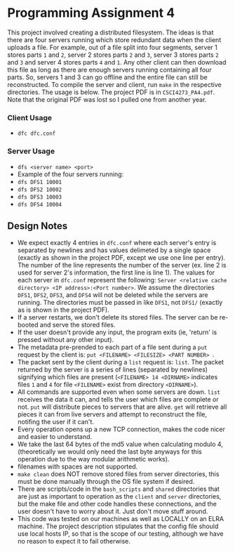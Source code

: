 # Programming Assignment 4

This project involved creating a distributed filesystem. The ideas is that there are four servers running which store redundant data when the client uploads a file. For example, out of a file split into four segments, server 1 stores parts `1` and `2`, server 2 stores parts `2` and `3`, server 3 stores parts `2` and `3` and server 4 stores parts `4` and `1`. Any other client can then download this file as long as there are enough servers running containing all four parts. So, servers 1 and 3 can go offline and the entire file can still be reconstructed. To compile the server and client, run `make` in the respective directories. The usage is below. The project PDF is in `CSCI4273_PA4.pdf`. Note that the original PDF was lost so I pulled one from another year.

### Client Usage
* `dfc dfc.conf`

### Server Usage
* `dfs <server name> <port>`
* Example of the four servers running:
* `dfs DFS1 10001`
* `dfs DFS2 10002`
* `dfs DFS3 10003`
* `dfs DFS4 10004`

## Design Notes
 * We expect exactly 4 entries in `dfc.conf` where each server's entry is separated by newlines and has values delimeted by a single space (exactly as shown in the project PDF, except we use one line per entry). The number of the line represents the number of the server (ex. line 2 is used for server 2's information, the first line is line 1). The values for each server in `dfc.conf` represent the following: `Server <relative cache directory> <IP address>:<Port number>`. We assume the directories `DFS1`, `DFS2`, `DFS3`, and `DFS4` will not be deleted while the servers are running. The directories must be passed in like `DFS1`, not `DFS1/` (exactly as is shown in the project PDF).
 * If a server restarts, we don't delete its stored files. The server can be re-booted and serve the stored files.
 * If the user doesn't provide any input, the program exits (ie, 'return' is pressed without any other input).
 * The metadata pre-prended to each part of a file sent during a `put` request by the client is: `put <FILENAME> <FILESIZE> <PART NUMBER> `.
 * The packet sent by the client during a `list` request is: `list`. The packet returned by the server is a series of lines (separated by newlines) signifying which files are present (`<FILENAME> 14 <DIRNAME>` indicates files `1` and `4` for file `<FILENAME>` exist from directory `<DIRNAME>`).
 * All commands are supported even when some servers are down. `list` receives the data it can, and tells the user which files are complete or not. `put` will distribute pieces to servers that are alive. `get` will retrieve all pieces it can from live servers and attempt to reconstruct the file, notifing the user if it can't.
 * Every operation opens up a new TCP connection, makes the code nicer and easier to understand.
 * We take the last 64 bytes of the md5 value when calculating modulo 4, (theoretically we would only need the last byte anyways for this operation due to the way modular arithmetic works).
 * filenames with spaces are not supported.
 * `make clean` does NOT remove stored files from server directories, this must be done manually through the OS file system if desired.
 * There are scripts/code in the `bash_scripts` and `shared` directories that are just as important to operation as the `client` and `server` directories, but the make file and other code handles these connections, and the user doesn't have to worry about it. Just don't move stuff around.
 * This code was tested on our machines as well as LOCALLY on an ELRA machine. The project description stipulates that the config file should use local hosts IP, so that is the scope of our testing, although we have no reason to expect it to fail otherwise.

